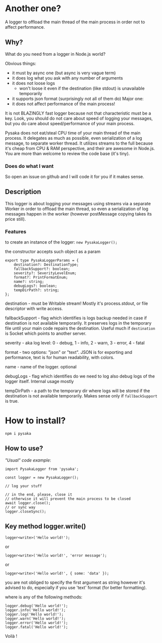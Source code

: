 # Another one?
A logger to offload the main thread of the main process in order not to affect performance.

## Why?

What do you need from a logger in Node.js world?

Obvious things:
- it must by async one (but async is very vague term) 
- it does log what you ask with any number of arguments
- it does not loose logs
  - won't loose it even if the destination (like stdout) is unavailable temporarily
- it supports json format (surprisingly not all of them do)
Major one:
- it does not affect performance of the main process!

It is not BLAZINGLY fast logger because not that characteristic must be a key.
Look, you should do not care about speed of logging your messages, but you do care about speed/performance of your main process.

Pysaka does not eat/steal CPU time of your main thread of the main process. It delegates as much as possible, even serialization of a log message, to separate worker thread. It utilizes streams to the full because it's cheap from CPU & RAM perspective, and their are awesome in Node.js.
You are more than welcome to review the code base (it's tiny).

### Does do what I want
So open an issue on github and I will code it for you if it makes sense.

## Description

This logger is about logging your messages using streams via a separate Worker in order to offload the main thread, so even a serialization of log messages happen in the worker (however postMessage copying takes its price still).

### Features

to create an instance of the logger:
`new PysakaLogger();`

the constructor accepts such object as a param

    export type PysakaLoggerParams = {
        destination?: DestinationType;
        fallbackSupport?: boolean;
        severity?: SeverityLevelEnum;
        format?: PrintFormatEnum;
        name?: string;
        debugLogs?: boolean;
        tempDirPath?: string;
    };

destination - must be Writable stream! Mostly it's process.stdout, or file descriptor with write access.

fallbackSupport - flag which identifies is logs backup needed in case if destination is not available temporarily. It preserves logs in the temporary file until your main code repairs the destination. Useful much if `destination` is Socket which points to another server.

severity - aka log level: 0 - debug, 1 - info, 2 - warn, 3 - error, 4 - fatal

format - two options: "json" or "text". JSON is for exporting and performance, text is for human readability, with colors.

name - name of the logger. optional

debugLogs - flag which identifies do we need to log also debug logs of the logger itself. Internal usage mostly

tempDirPath - a path to the temporary dir where logs will be stored if the destination is not available temporarily. Makes sense only if `fallbackSupport` is true.

# How to install?

`npm i pysaka`

## How to use?

*"Usual" code example*:

    import PysakaLogger from 'pysaka';

    const logger = new PysakaLogger();

    // log your stuff

    // in the end, please, close it
    // otherwise it will prevent the main process to be closed
    await logger.close();
    // or sync way
    logger.closeSync();

## Key method logger.write()

    logger<write>('Hello world!');
or

    logger<write>('Hello world!', 'error message');
or

    logger<write>('Hello world!', { some: 'data' });

you are not obliged to specify the first argument as string however it's advised to do, especially if you use 'text' format (for better formatting).

where <write> is any of the following methods:

    logger.debug('Hello world!');
    logger.info('Hello world!');
    logger.log('Hello world!');
    logger.warn('Hello world!');
    logger.error('Hello world!');
    logger.fatal('Hello world!'); 

Voilà !
